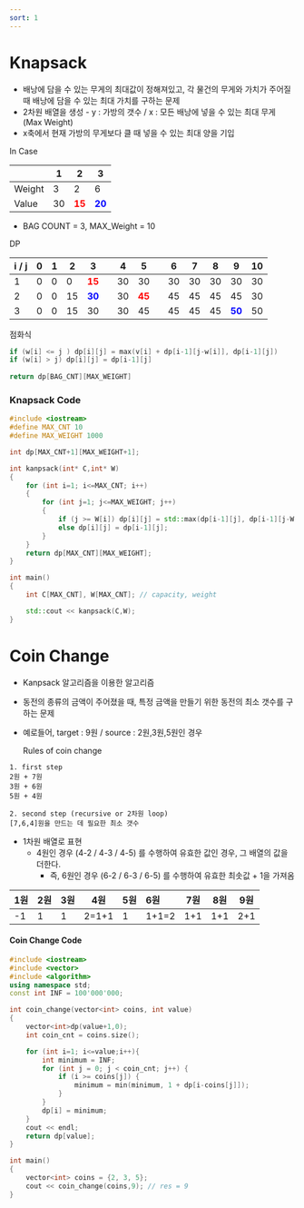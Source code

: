 ```yaml
---
sort: 1
---
```


# Knapsack

* 배낭에 담을 수 있는 무게의 최대값이 정해져있고, 각 물건의 무게와 가치가 주어질 때 배낭에 담을 수 있는 최대 가치를 구하는 문제
* 2차원 배열을 생성 - y : 가방의 갯수 / x : 모든 배낭에 넣을 수 있는 최대 무게 (Max Weight)
* x축에서 현재 가방의 무게보다 클 때 넣을 수 있는 최대 양을 기입



In Case

|        | 1    | 2                                     | 3                                      |
| ------ | ---- | ------------------------------------- | -------------------------------------- |
| Weight | 3    | 2                                     | 6                                      |
| Value  | 30   | **<span style="color:red">15</span>** | **<span style="color:blue">20</span>** |

* BAG COUNT = 3, MAX_Weight = 10



DP

| i / j | 0    | 1    | 2    | 3                                      |      | 4    | 5                                     |      | 6    | 7    | 8    | 9                                      | 10   |
| ----- | ---- | ---- | ---- | -------------------------------------- | ---- | ---- | ------------------------------------- | ---- | ---- | ---- | ---- | -------------------------------------- | ---- |
| 1     | 0    | 0    | 0    | **<span style="color:red">15</span>**  |      | 30   | 30                                    |      | 30   | 30   | 30   | 30                                     | 30   |
| 2     | 0    | 0    | 15   | **<span style="color:blue">30</span>** |      | 30   | **<span style="color:red">45</span>** |      | 45   | 45   | 45   | 45                                     | 30   |
| 3     | 0    | 0    | 15   | 30                                     |      | 30   | 45                                    |      | 45   | 45   | 45   | **<span style="color:blue">50</span>** | 50   |



점화식 

```c++
if (w[i] <= j ) dp[i][j] = max(v[i] + dp[i-1][j-w[i]], dp[i-1][j])
if (w[i] > j) dp[i][j] = dp[i-1][j]
  
return dp[BAG_CNT][MAX_WEIGHT]
```



### Knapsack Code

```c++
#include <iostream>
#define MAX_CNT 10
#define MAX_WEIGHT 1000

int dp[MAX_CNT+1][MAX_WEIGHT+1];

int kanpsack(int* C,int* W)
{	
	for (int i=1; i<=MAX_CNT; i++)
	{
		for (int j=1; j<=MAX_WEIGHT; j++)
		{
			if (j >= W[i]) dp[i][j] = std::max(dp[i-1][j], dp[i-1][j-W[i]] + C[i]);
			else dp[i][j] = dp[i-1][j];
		}
	}
	return dp[MAX_CNT][MAX_WEIGHT];
}

int main()
{
	int C[MAX_CNT], W[MAX_CNT]; // capacity, weight

	std::cout << kanpsack(C,W);
}
```







# Coin Change

* Kanpsack 알고리즘을 이용한 알고리즘
* 동전의 종류의 금액이 주어졌을 때, 특정 금액을 만들기 위한 동전의 최소 갯수를 구하는 문제

* 예로들어, target : 9원 / source : 2원,3원,5원인 경우

  Rules of coin change

```
1. first step
2원 + 7원
3원 + 6원
5원 + 4원

2. second step (recursive or 2차원 loop)
[7,6,4]원을 만드는 데 필요한 최소 갯수
```

* 1차원 배열로 표현
  * 4원인 경우 (4-2 / 4-3 / 4-5) 를 수행하여 유효한 값인 경우, 그 배열의 값을 더한다.
    * 즉, 6원인 경우 (6-2 / 6-3 / 6-5) 를 수행하여 유효한 최솟값 + 1을 가져옴 

| 1원  | 2원  | 3원  | 4원   | 5원  | 6원   | 7원  | 8원  | 9원  |
| ---- | ---- | ---- | ----- | ---- | :---- | ---- | ---- | ---- |
| -1   | 1    | 1    | 2=1+1 | 1    | 1+1=2 | 1+1  | 1+1  | 2+1  |



#### Coin Change Code

```c++
#include <iostream>
#include <vector>
#include <algorithm>
using namespace std;
const int INF = 100'000'000;

int coin_change(vector<int> coins, int value)
{
    vector<int>dp(value+1,0);
    int coin_cnt = coins.size();

    for (int i=1; i<=value;i++){
        int minimum = INF;
        for (int j = 0; j < coin_cnt; j++) {            
            if (i >= coins[j]) {
                minimum = min(minimum, 1 + dp[i-coins[j]]);
            }
        }
        dp[i] = minimum;
    }
    cout << endl;
    return dp[value];
}

int main()
{
    vector<int> coins = {2, 3, 5};
    cout << coin_change(coins,9); // res = 9
}
```

